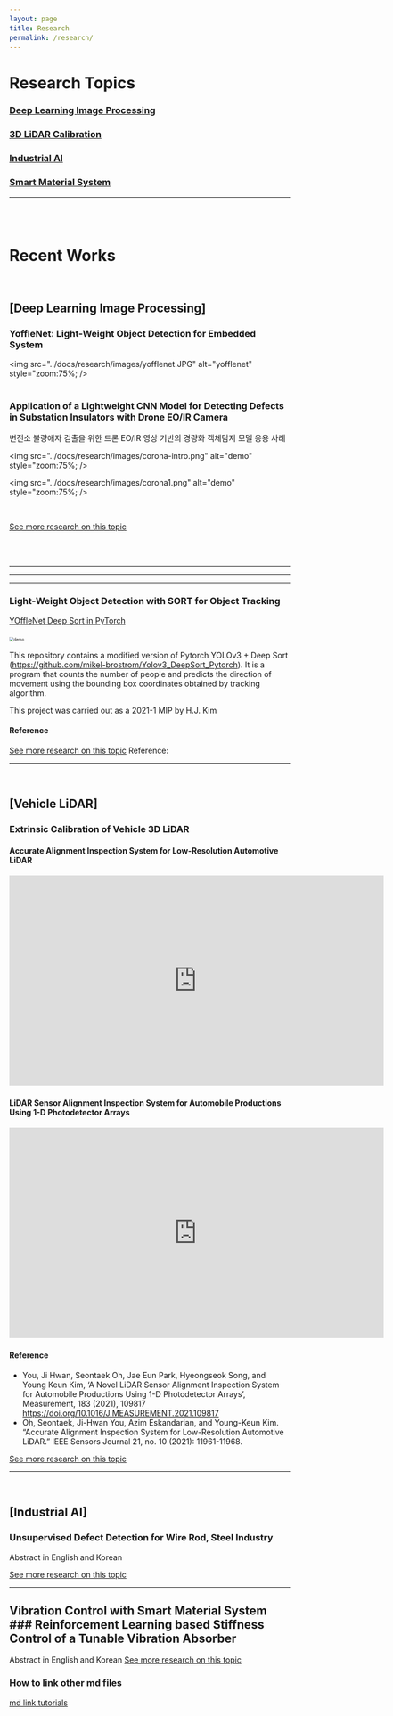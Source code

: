 ```yaml
---
layout: page
title: Research
permalink: /research/
---
```



# Research Topics
### [Deep Learning Image Processing](/research/DIP)
### [3D LiDAR Calibration](/research/Lidar)
### [Industrial AI](/research/AI)
### [Smart Material System](/research/SMS)

***
 <br/><br/>
# Recent Works
<br/>

## [Deep Learning Image Processing]

### YoffleNet: Light-Weight Object Detection for Embedded System

<img src="../docs/research/images/yofflenet.JPG" alt="yofflenet" style="zoom:75%; />
<br/><br/>
                                                                        
### Application of a Lightweight CNN Model for Detecting Defects in Substation Insulators with Drone EO/IR Camera 

변전소 불량애자 검출을 위한 드론 EO/IR 영상 기반의 경량화 객체탐지 모델 응용 사례
<br/>

<img src="../docs/research/images/corona-intro.png" alt="demo" style="zoom:75%; />


<img src="../docs/research/images/corona1.png" alt="demo" style="zoom:75%; />

<br/>

[See more research on this topic](/research/DIP)

<br/>

<br/>

___

___


___
### Light-Weight Object Detection with SORT for Object Tracking
[YOffleNet Deep Sort in PyTorch](https://github.com/hkim1207/2021MIP)

<img src="../docs/research/images/demo.gif" alt="demo" style="zoom:50%;" />


This repository contains a modified version of  Pytorch YOLOv3 + Deep Sort (https://github.com/mikel-brostrom/Yolov3_DeepSort_Pytorch). It is a program that counts the number of people and predicts the direction of movement using the bounding box coordinates obtained by tracking algorithm.

This project was carried out as a 2021-1 MIP by H.J. Kim

#### Reference
[See more research on this topic](/docs/research/2021-yofflenetSORT)
Reference: 


___
 <br/>

## [Vehicle LiDAR]

### Extrinsic Calibration of Vehicle 3D LiDAR

#### Accurate Alignment Inspection System for Low-Resolution Automotive LiDAR

<iframe width="672" height="378" src="https://www.youtube.com/embed/koUs_ZEUY6o" title="YouTube video player" frameborder="0" allow="accelerometer; autoplay; clipboard-write; encrypted-media; gyroscope; picture-in-picture" allowfullscreen></iframe>


#### LiDAR Sensor Alignment Inspection System for Automobile Productions Using 1-D Photodetector Arrays

<iframe width="672" height="378" src="https://www.youtube.com/embed/5RCuJTI90ZQ" title="YouTube video player" frameborder="0" allow="accelerometer; autoplay; clipboard-write; encrypted-media; gyroscope; picture-in-picture" allowfullscreen></iframe>

#### Reference
* You, Ji Hwan, Seontaek Oh, Jae Eun Park, Hyeongseok Song, and Young Keun Kim, ‘A Novel LiDAR Sensor Alignment Inspection System for Automobile Productions Using 1-D Photodetector Arrays’, Measurement, 183 (2021), 109817 https://doi.org/10.1016/J.MEASUREMENT.2021.109817
* Oh, Seontaek, Ji-Hwan You, Azim Eskandarian, and Young-Keun Kim. “Accurate Alignment Inspection System for Low-Resolution Automotive LiDAR.” IEEE Sensors Journal 21, no. 10 (2021): 11961-11968.


[See more research on this topic](/research/DIP)

___
 <br/>

## [Industrial AI]
### Unsupervised Defect Detection for Wire Rod, Steel Industry
Abstract in English and Korean

[See more research on this topic](/research/AI)

___
## Vibration Control with Smart Material System  ### Reinforcement Learning based Stiffness Control of a Tunable Vibration Absorber
Abstract in English and Korean
[See more research on this topic](/research/SMS)



### How to link other md files
[md link tutorials](/docs/md-link-tutorial)
